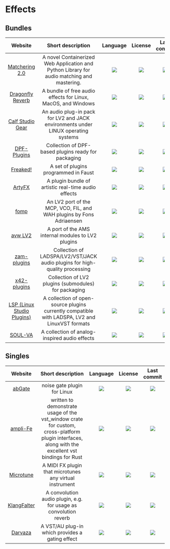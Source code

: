 # Effects
## Bundles
|Website|Short description|Language|License|Last commit|
|:-:|:-:|:-:|:-:|:-:|
|[Matchering 2.0](https://github.com/sergree/matchering)|A novel Containerized Web Application and Python Library for audio matching and mastering.|![](https://img.shields.io/github/languages/top/sergree/matchering?color=pink&style=flat-square)|![](https://flat.badgen.net/github/license/sergree/matchering?label=)|![](https://flat.badgen.net/github/last-commit/sergree/matchering?label=)|
|[Dragonfly Reverb](https://github.com/michaelwillis/dragonfly-reverb)|A bundle of free audio effects for Linux, MacOS, and Windows|![](https://img.shields.io/github/languages/top/michaelwillis/dragonfly-reverb?color=pink&style=flat-square)|![](https://flat.badgen.net/github/license/michaelwillis/dragonfly-reverb?label=)|![](https://flat.badgen.net/github/last-commit/michaelwillis/dragonfly-reverb?label=)|
|[Calf Studio Gear](http://calf-studio-gear.org/)|An audio plug-in pack for LV2 and JACK environments under LINUX operating systems|![](https://img.shields.io/github/languages/top/calf-studio-gear/calf?color=pink&style=flat-square)|![](https://flat.badgen.net/github/license/calf-studio-gear/calf?label=)|![](https://flat.badgen.net/github/last-commit/calf-studio-gear/calf?label=)|
|[DPF-Plugins](http://calf-studio-gear.org/)|Collection of DPF-based plugins ready for packaging|![](https://img.shields.io/github/languages/top/DISTRHO/DPF-Plugins?color=pink&style=flat-square)|![](https://flat.badgen.net/github/license/DISTRHO/DPF-Plugins?label=)|![](https://flat.badgen.net/github/last-commit/DISTRHO/DPF-Plugins?label=)|
|[Freaked!](https://github.com/pjotrompet/Freaked)|A set of plugins programmed in Faust|![](https://img.shields.io/github/languages/top/pjotrompet/Freaked?color=pink&style=flat-square)|![](https://flat.badgen.net/github/license/pjotrompet/Freaked?label=)|![](https://flat.badgen.net/github/last-commit/pjotrompet/Freaked?label=)|
|[ArtyFX](http://openavproductions.com/artyfx/)|A plugin bundle of artistic real-time audio effects|![](https://img.shields.io/github/languages/top/openAVproductions/openAV-ArtyFX?color=pink&style=flat-square)|![](https://flat.badgen.net/github/license/openAVproductions/openAV-ArtyFX?label=)|![](https://flat.badgen.net/github/last-commit/openAVproductions/openAV-ArtyFX?label=)|
|[fomp](https://gitlab.com/drobilla/fomp)|An LV2 port of the MCP, VCO, FIL, and WAH plugins by Fons Adriaensen|![](https://img.shields.io/gitlab/languages/top/drobilla/fomp?color=pink&style=flat-square)|![](https://flat.badgen.net/gitlab/license/drobilla/fomp?label=)|![](https://flat.badgen.net/gitlab/last-commit/drobilla/fomp?label=)|
|[avw LV2](http://openavproductions.com/artyfx/)|A port of the AMS internal modules to LV2 plugins|![](https://img.shields.io/github/languages/top/mfisher31/avwlv2?color=pink&style=flat-square)|![](https://flat.badgen.net/github/license/mfisher31/avwlv2?label=)|![](https://flat.badgen.net/github/last-commit/mfisher31/avwlv2?label=)|
|[zam-plugins](http://www.zamaudio.com/?p=976)|Collection of LADSPA/LV2/VST/JACK audio plugins for high-quality processing|![](https://img.shields.io/github/languages/top/zamaudio/zam-plugins?color=pink&style=flat-square)|![](https://flat.badgen.net/github/license/zamaudio/zam-plugins?label=)|![](https://flat.badgen.net/github/last-commit/zamaudio/zam-plugins?label=)|
|[x42-plugins](https://x42-plugins.com/x42/)|Collection of LV2 plugins (submodules) for packaging|![](https://img.shields.io/github/languages/top/x42/x42-plugins?color=pink&style=flat-square)|![](https://flat.badgen.net/github/license/x42/x42-plugins?label=)|![](https://flat.badgen.net/github/last-commit/x42/x42-plugins?label=)|
|[LSP (Linux Studio Plugins)](https://lsp-plug.in/)|A collection of open-source plugins currently compatible with LADSPA, LV2 and LinuxVST formats|![](https://img.shields.io/github/languages/top/sadko4u/lsp-plugins?color=pink&style=flat-square)|![](https://flat.badgen.net/github/license/sadko4u/lsp-plugins?label=)|![](https://flat.badgen.net/github/last-commit/sadko4u/lsp-plugins?label=)|
|[SOUL-VA](https://github.com/thezhe/SOUL-VA)|A collection of analog-inspired audio effects|![](https://img.shields.io/github/languages/top/thezhe/SOUL-VA?color=pink&style=flat-square)|![](https://flat.badgen.net/github/license/thezhe/SOUL-VA?label=)|![](https://flat.badgen.net/github/last-commit/thezhe/SOUL-VA?label=)|

## Singles
|Website|Short description|Language|License|Last commit|
|:-:|:-:|:-:|:-:|:-:|
|[abGate](https://abgate.sourceforge.io/)|noise gate plugin for Linux|![](https://img.shields.io/github/languages/top/antanasbruzas/abGate?color=pink&style=flat-square)|![](https://flat.badgen.net/github/license/antanasbruzas/abGate?label=)|![](https://flat.badgen.net/github/last-commit/antanasbruzas/abGate?label=)|
|[ampli-Fe](https://github.com/antonok-edm/ampli-Fe)|written to demonstrate usage of the vst_window crate for custom, cross-platform plugin interfaces, along with the excellent vst bindings for Rust|![](https://img.shields.io/github/languages/top/antonok-edm/ampli-Fe?color=pink&style=flat-square)|![](https://flat.badgen.net/github/license/antonok-edm/ampli-Fe?label=)|![](https://flat.badgen.net/github/last-commit/antonok-edm/ampli-Fe?label=)|
|[Microtune](https://github.com/kyr0/microtune)|A MIDI FX plugin that microtunes any virtual instrument|![](https://img.shields.io/github/languages/top/kyr0/microtune?color=pink&style=flat-square)|![](https://flat.badgen.net/github/license/kyr0/microtune?label=)|![](https://flat.badgen.net/github/last-commit/kyr0/microtune?label=)|
|[KlangFalter](https://github.com/HiFi-LoFi/KlangFalter)|A convolution audio plugin, e.g. for usage as convolution reverb|![](https://img.shields.io/github/languages/top/HiFi-LoFi/KlangFalter?color=pink&style=flat-square)|![](https://flat.badgen.net/github/license/HiFi-LoFi/KlangFalter?label=)|![](https://flat.badgen.net/github/last-commit/HiFi-LoFi/KlangFalter?label=)|
|[Darvaza](https://github.com/igorski/darvaza)|A VST/AU plug-in which provides a gating effect|![](https://img.shields.io/github/languages/top/igorski/darvaza?color=pink&style=flat-square)|![](https://flat.badgen.net/github/license/igorski/darvaza?label=)|![](https://flat.badgen.net/github/last-commit/igorski/darvaza?label=)|

